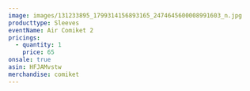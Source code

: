```yaml
---
image: images/131233895_1799314156893165_2474645600008991603_n.jpg
producttype: Sleeves
eventName: Air Comiket 2
pricings:
  - quantity: 1
    price: 65
onsale: true
asin: HFJAMvstw
merchandise: comiket
---
```

